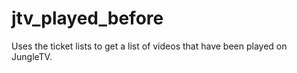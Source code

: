 # jtv_played_before
 Uses the ticket lists to get a list of videos that have been played on JungleTV.
